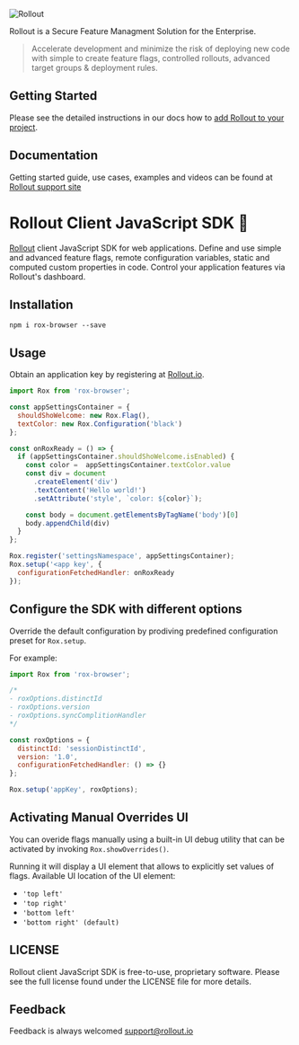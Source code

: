 ![Rollout](https://1ko9923xosh2dsbjsxpwqp45-wpengine.netdna-ssl.com/wp-content/themes/rollout/images/rollout_white_logo1.png)

Rollout is a Secure Feature Managment Solution for the Enterprise.

> Accelerate development and minimize the risk of deploying new code with simple to create feature flags, controlled rollouts, advanced target groups & deployment rules. 

## Getting Started

Please see the detailed instructions in our docs how to [add Rollout to your project](https://support.rollout.io/docs/installing-the-sdk).

## Documentation

Getting started guide, use cases, examples and videos can be found at [Rollout support site](https://support.rollout.io)

# Rollout Client JavaScript SDK  🦆 

[Rollout](https://rollout.io) client JavaScript SDK for web applications. Define and use simple and advanced feature flags, remote configuration variables, static and computed custom properties in code. Control your application features via Rollout's dashboard.

## Installation
```
npm i rox-browser --save
```

## Usage
Obtain an application key by registering at [Rollout.io](https://app.rollout.io). 

```javascript
import Rox from 'rox-browser';

const appSettingsContainer = {
  shouldShoWelcome: new Rox.Flag(),
  textColor: new Rox.Configuration('black')
};

const onRoxReady = () => {
  if (appSettingsContainer.shouldShoWelcome.isEnabled) {
    const color =  appSettingsContainer.textColor.value
    const div = document
      .createElement('div')
      .textContent('Hello world!')
      .setAttribute('style', `color: ${color}`);

    const body = document.getElementsByTagName('body')[0]
    body.appendChild(div)
  }
};

Rox.register('settingsNamespace', appSettingsContainer);
Rox.setup('<app key', {
  configurationFetchedHandler: onRoxReady
});
```
## Configure the SDK with different options
Override the default configuration by prodiving predefined configuration preset for `Rox.setup`.

For example:
```javascript
import Rox from 'rox-browser';

/*
- roxOptions.distinctId
- roxOptions.version
- roxOptions.syncComplitionHandler
*/

const roxOptions = {
  distinctId: 'sessionDistinctId',
  version: '1.0',
  configurationFetchedHandler: () => {}
};

Rox.setup('appKey', roxOptions);
```

## Activating Manual Overrides UI

You can overide flags manually using a built-in UI debug utility that can be activated by invoking `Rox.showOverrides()`.

Running it will display a UI element that allows to explicitly set values of flags.
Available UI location of the UI element:
- `'top left'`
- `'top right'`
- `'bottom left'`
- `'bottom right' (default)`

## LICENSE

Rollout client JavaScript SDK is free-to-use, proprietary software. 
Please see the full license found under the LICENSE file for more details.

## Feedback

Feedback is always welcomed
[support@rollout.io](mailto:support@rollout.io)

